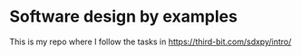 # Software design by examples

This is my repo where I follow the tasks in https://third-bit.com/sdxpy/intro/
